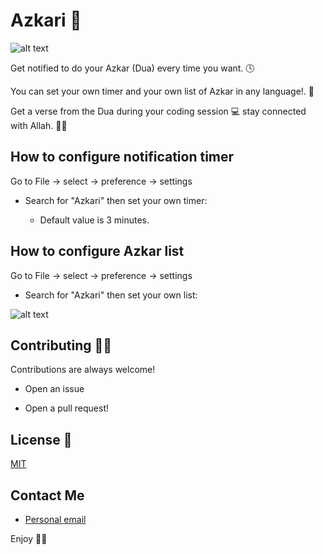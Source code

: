 # Azkari  📝  

![alt text](https://raw.githubusercontent.com/haithamassoli/Azkari/main/images/logo.png)

<p>
Get notified to do your Azkar (Dua) every time you want. 🕓
</p>
<p>
You can set your own timer and your own list of Azkar in any language!. 🙌
</p>
<p>
Get a verse from the Dua during your coding session 💻 stay connected with Allah. 🤍🕋
</p>

## How to configure notification timer

Go to File -> select -> preference -> settings 

- Search for "Azkari" then set your own timer:

    - Default value is 3 minutes.


## How to configure Azkar list

Go to File -> select -> preference -> settings 

- Search for "Azkari" then set your own list:

![alt text](https://raw.githubusercontent.com/haithamassoli/Azkari/main/images/preview.png)


## Contributing 🧑‍💻

Contributions are always welcome!  

- Open an issue

- Open a pull request!


## License 💼 

[MIT](https://choosealicense.com/licenses/mit/) 


## Contact Me

* [Personal email ](haitham.b.assoli.com)


Enjoy 🖤🤍
